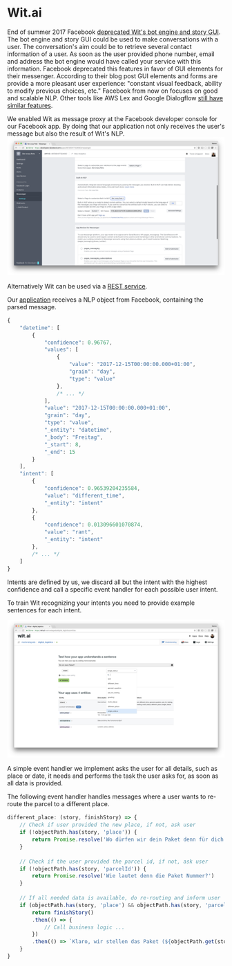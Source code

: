 # Wit.ai

End of summer 2017 Facebook [deprecated Wit's bot engine and story GUI](https://wit.ai/blog/2017/07/27/sunsetting-stories). The bot engine and story GUI could be used to make conversations with a user. The conversation's aim could be to retrieve several contact information of a user. As soon as the user provided phone number, email and address the bot engine would have called your service with this information. Facebook deprecated this features in favor of GUI elements for their messenger. According to their blog post GUI elements and forms are provide a more pleasant user experience: "constant visual feedback, ability to modify previous choices, etc." Facebook from now on focuses on good and scalable NLP.
Other tools like AWS Lex and Google Dialogflow [still have similar features](../).

We enabled Wit as message proxy at the Facebook developer console for our Facebook app. By doing that our application not only receives the user's message but also the result of Wit's NLP.
![Turn on WIT](nlp_proxy.png)

Alternatively Wit can be used via a [REST service](https://wit.ai/docs/http/20170307).

Our [application](../../digital_logistics_03/wit.ai) receives a NLP object from Facebook, containing the parsed message.

```javascript
{
    "datetime": [
        {
            "confidence": 0.96767,
            "values": [
                {
                    "value": "2017-12-15T00:00:00.000+01:00",
                    "grain": "day",
                    "type": "value"
                },
                /* ... */
            ],
            "value": "2017-12-15T00:00:00.000+01:00",
            "grain": "day",
            "type": "value",
            "_entity": "datetime",
            "_body": "Freitag",
            "_start": 8,
            "_end": 15
        }
    ],
    "intent": [
        {
            "confidence": 0.96539204235584,
            "value": "different_time",
            "_entity": "intent"
        },
        {
            "confidence": 0.013096601070874,
            "value": "rant",
            "_entity": "intent"
        },
        /* ... */
    ]
}
```

Intents are defined by us, we discard all but the intent with the highest confidence and call a specific event handler for each possible user intent.

To train Wit recognizing your intents you need to provide example sentences for each intent.

![Train WIT](train.png)

A simple event handler we implement asks the user for all details, such as place or date, it needs and performs the task the user asks for, as soon as all data is provided.

The following event handler handles messages where a user wants to re-route the parcel to a different place.

```javascript
different_place: (story, finishStory) => {
    // Check if user provided the new place, if not, ask user
    if (!objectPath.has(story, 'place')) {
        return Promise.resolve('Wo dürfen wir dein Paket denn für dich abstellen?')
    }

    // Check if the user provided the parcel id, if not, ask user
    if (!objectPath.has(story, 'parcelId')) {
        return Promise.resolve('Wie lautet denn die Paket Nummer?')
    }

    // If all needed data is available, do re-routing and inform user
    if (objectPath.has(story, 'place') && objectPath.has(story, 'parcelId')) {
        return finishStory()
        .then(() => {
            // Call business logic ...
        })
        .then(() => `Klaro, wir stellen das Paket (${objectPath.get(story, 'parcelId')}) in ${objectPath.get(story, 'place')} ab.`)
    }
}
```